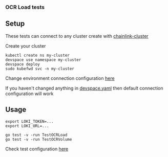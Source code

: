 ### OCR Load tests

## Setup
These tests can connect to any cluster create with [chainlink-cluster](../../../charts/chainlink-cluster/README.md)

Create your cluster
```
kubectl create ns my-cluster
devspace use namespace my-cluster
devspace deploy
sudo kubefwd svc -n my-cluster
```

Change environment connection configuration [here](connection.toml)

If you haven't changed anything in [devspace.yaml](../../../charts/chainlink-cluster/devspace.yaml) then default connection configuration will work

## Usage

```
export LOKI_TOKEN=...
export LOKI_URL=...

go test -v -run TestOCRLoad
go test -v -run TestOCRVolume
```

Check test configuration [here](config.toml)